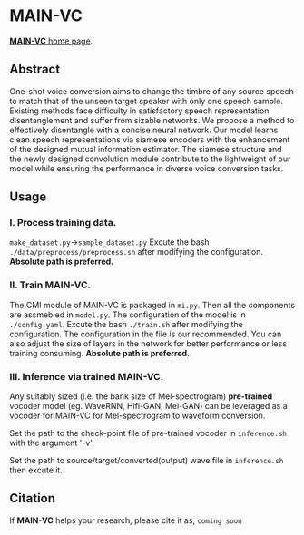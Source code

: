 # MAIN-VC

[**MAIN-VC** home page](https://pecholal.github.io/MAIN-VC-demo/).

## Abstract
One-shot voice conversion aims to change the timbre of any source speech to match that of the unseen target speaker with only one speech sample. Existing methods face difficulty in satisfactory speech representation disentanglement and suffer from sizable networks. We propose a method to effectively disentangle with a concise neural network. Our model learns clean speech representations via siamese encoders with the enhancement of the designed mutual information estimator. The siamese structure and the newly designed convolution module contribute to the lightweight of our model while ensuring the performance in diverse voice conversion tasks.

## Usage
### I. Process training data.
`make_dataset.py`->`sample_dataset.py`
Excute the bash `./data/preprocess/preprocess.sh` after modifying the configuration.
**Absolute path is preferred.**

### II. Train MAIN-VC.
The CMI module of MAIN-VC is packaged in `mi.py`. Then all the components are assmebled in `model.py`.
The configuration of the model is in `./config.yaml`. 
Excute the bash `./train.sh` after modifying the configuration. The configuration in the file is our recommended. You can also adjust the size of layers in the network for better performance or less training consuming.
**Absolute path is preferred.**

### III. Inference via trained MAIN-VC.
Any suitably sized (i.e. the bank size of Mel-spectrogram) **pre-trained** vocoder model (eg. WaveRNN, Hifi-GAN, Mel-GAN) can be leveraged as a vocoder for MAIN-VC for Mel-spectrogram to waveform conversion.

Set the path to the check-point file of pre-trained vocoder in `inference.sh` with the argument '-v'.

Set the path to source/target/converted(output) wave file in `inference.sh` then excute it. 


## Citation
If **MAIN-VC** helps your research, please cite it as, 
`coming soon`